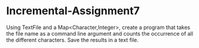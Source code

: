 # Incremental-Assignment7
Using TextFile and a Map<Character,Integer>, create a program that takes the file name as a command line argument and counts the occurrence of all the different characters. Save the results in a text file.
